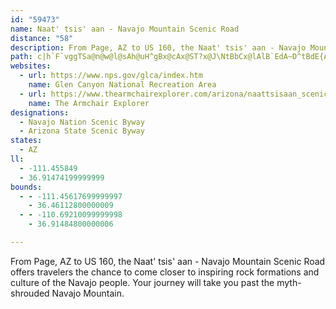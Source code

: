 ```yaml
---
id: "59473"
name: Naat' tsis' aan - Navajo Mountain Scenic Road
distance: "58"
description: From Page, AZ to US 160, the Naat' tsis' aan - Navajo Mountain Scenic Road offers travelers the chance to come closer to inspiring rock formations and culture of the Navajo people. Your journey will take you past the myth-shrouded Navajo Mountain.
path: c|h`F`vggTSa@n@w@l@sAh@uH^gBx@cAx@ST?x@J\NtBbCx@lAlB`EdA~D^tBdE{AtDy@pHaAvZeDbC_@lD_AjAg@zGyDjB_BdA{Aj@QpBsBnAqBrCgFbCgGhBgH~@{FNgCH{HEsJsAmKaSmmAkDeUc@mF?_GfJq`ApAaLhDg`@nCoWjBkSxGmo@hCkYvGgq@~A{NTyA`BaH`Le\|x@oyB~AqDrA{BfDmDxBuAbCeAtwBqf@|EsAlCmA|UsMrl@w\|DiCbD{Cj}@yiAbDmD|UsYtBmB`CyAnAg@|Bk@vJaBb}@{P`CQ~CBvTdBhGLdDSdDk@hCs@zB_AtDqBvsDusBlCmArEmA~BYpDSzeCqB`_@Qv`A{@`DYdASbCq@`DsAjs@_^vYuNzMgGpx@}`@z^wPj{BcgA|Bo@fDe@hDAlBNnBb@d\nKrDr@bFDlDc@bCs@bB_A`E{CdR}PbEgDf~@ux@vEgElDgE~B_Ep{@grB~CoG|B_DfmAmpA|FyE`WkPbH_FhAeAfCaDvGoJrEsHnC_FhN}Rbz@ipAxoCgfEvEmHlA{BhBsEhBoHj]s|B\}E@eFIaB[qDq@{C{AmEs@yAe^yo@cFiImCmDcDoDyz@{t@eX}T}a@i^uBgCeBaDi@yAiRsl@cGcLyPqZwBeGe@mCe@{F?_DpGecIAcEU_G}HykAwCub@eAsLe@{K}B_ZoAuSoIsmAUaFOgLHsHdMo`Eh@mIzAqQRkDn@iFXyDXyFr@gFXoA^qAz@aBhAiBzF}G~AyAnA_AbAe@lCs@`LeBzL_C~CiA|@k@hCsCbPcXxAmBrDgD~NkIdBgB`BgCf@kAfAaEjMqv@bBsIvF}R~@kENaBNaFh@qf@NgCR_CdCqSjH_k@lAuH~@aEhAeDvEyKn`@s{@dC_Jj@oD`@mEJyCBgESqFaJe|@}Ioy@]iEiFkdASeF?uIRaD`OoyA`Fgf@~AgMxAoP`DwZvMosAXaB^wBlAaEh@_B`BeD`BiCbe@mq@po@y`A`B_Dr@sBf@sBZmCT_EGuDM_BU_BsAaFqMee@_@yAc@gDY_FB{ErF}v@r@sGjAuHbBgHbDsJxn@w`BvC{G~@{AdBwBhDmC`CgAxBq@hAMrCKpL@dcAjAbe@^bDLnQjBxuBvUfG^nH?|PYrz@m@n_@q@nF_AjFgB`n@eYdr@c\hRoIhRyI
websites:
  - url: https://www.nps.gov/glca/index.htm
    name: Glen Canyon National Recreation Area
  - url: https://www.thearmchairexplorer.com/arizona/naattsisaan_scenic_road.php
    name: The Armchair Explorer
designations:
  - Navajo Nation Scenic Byway
  - Arizona State Scenic Byway
states:
  - AZ
ll:
  - -111.455849
  - 36.91474199999999
bounds:
  - - -111.45617699999997
    - 36.46112800000009
  - - -110.69210099999998
    - 36.91484800000006

---
```


From Page, AZ to US 160, the Naat' tsis' aan - Navajo Mountain Scenic Road offers travelers the chance to come closer to inspiring rock formations and culture of the Navajo people. Your journey will take you past the myth-shrouded Navajo Mountain.
